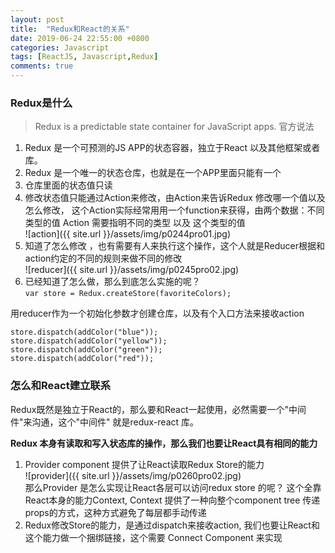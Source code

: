 ```yaml
---
layout: post
title:  "Redux和React的关系"
date: 2019-06-24 22:55:00 +0800
categories: Javascript
tags: [ReactJS, Javascript,Redux]
comments: true
---
```

### Redux是什么 
>Redux is a predictable state container for JavaScript apps. 官方说法

1. Redux 是一个可预测的JS APP的状态容器，独立于React 以及其他框架或者库。
2. Redux 是一个唯一的状态仓库，也就是在一个APP里面只能有一个
3. 仓库里面的状态值只读
4. 修改状态值只能通过Action来修改，由Action来告诉Redux 修改哪一个值以及怎么修改， 这个Action实际经常用用一个function来获得，由两个数据：不同类型的值 Action 需要指明不同的类型  以及  这个类型的值    
![action]({{ site.url }}/assets/img/p0244pro01.jpg)  
5. 知道了怎么修改 ，也有需要有人来执行这个操作，这个人就是Reducer根据和action约定的不同的规则来做不同的修改  
![reducer]({{ site.url }}/assets/img/p0245pro02.jpg)  
6. 已经知道了怎么做，那么到底怎么实施的呢？```var store = Redux.createStore(favoriteColors);```

用reducer作为一个初始化参数才创建仓库，以及有个入口方法来接收action
```
store.dispatch(addColor("blue"));
store.dispatch(addColor("yellow"));
store.dispatch(addColor("green"));
store.dispatch(addColor("red"));
```
### 怎么和React建立联系

Redux既然是独立于React的，那么要和React一起使用，必然需要一个"中间件"来沟通，这个"中间件" 就是redux-react 库。

**Redux 本身有读取和写入状态库的操作，那么我们也要让React具有相同的能力**

1. Provider component 提供了让React读取Redux Store的能力  
![provider]({{ site.url }}/assets/img/p0260pro02.jpg)  
那么Provider 是怎么实现让React各层可以访问redux store 的呢？ 
这个全靠React本身的能力Context, Context 提供了一种向整个component tree 传递props的方式，这种方式避免了每层都手动传递  
2. Redux修改Store的能力，是通过dispatch来接收action, 我们也要让React和这个能力做一个捆绑链接，这个需要 Connect Component 来实现

